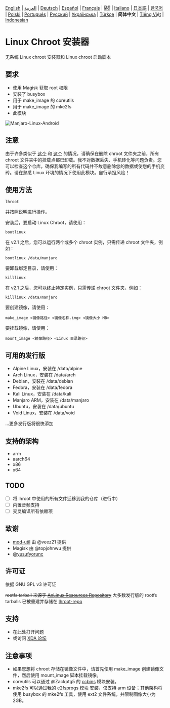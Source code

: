 [English](README.md) | [العربية](README-AR.md) | [Deutsch](README-DE.md) | [Español](README-ES.md) | [Français](README-FR.md) | [हिंदी](README-IN.md) | [Italiano](README-IT.md) | [日本語](README-JP.md) | [한국어](README-KR.md) | [Polski](README-PL.md) | [Português](README-PT.md) | [Русский](README-RU.md) | [Українська](README-UA.md) | [Türkçe](README-TR.md) | **简体中文** | [Tiếng Việt](README-VI.md) | [Indonesian](README-ID.md)


# Linux Chroot 安装器

无系统 Linux chroot 安装器和 Linux chroot 启动脚本

## 要求
- 使用 Magisk 获取 root 权限
- 安装了 busybox
- 用于 make_image 的 coreutils
- 用于 make_image 的 mke2fs
- 此模块

![Manjaro-Linux-Android](https://i.ibb.co/gdpw8QG/lhroot.png)

## 注意
由于许多类似于 [这个](https://github.com/FerryAr/lhroot/issues/18) 和 [这个](https://github.com/FerryAr/lhroot/issues/21) 的情况，请确保在删除 chroot 文件夹之前，所有 chroot 文件夹中的挂载点都已卸载。我不对数据丢失、手机砖化等问题负责。您可以检查这个仓库，确保我编写的所有代码并不故意删除您的数据或使您的手机变砖。请在熟悉 Linux 环境的情况下使用此模块。自行承担风险！

## 使用方法

```console
lhroot
```

并按照说明进行操作。

安装后，要启动 Linux Chroot，请使用：

```console
bootlinux
```

在 v2.1 之后，您可以运行两个或多个 chroot 实例，只需传递 chroot 文件夹，例如：

```console
bootlinux /data/manjaro
```

要卸载绑定目录，请使用：

```console
killlinux
```

在 v2.1 之后，您可以终止特定实例，只需传递 chroot 文件夹，例如：

```console
killlinux /data/manjaro
```

要创建镜像，请使用：

```console
make_image <镜像路径> <镜像名称.img> <镜像大小 MB>
```

要挂载镜像，请使用：

```console
mount_image <镜像路径> <Linux 目录路径>
```

## 可用的发行版
- Alpine Linux，安装在 /data/alpine
- Arch Linux，安装在 /data/arch
- Debian，安装在 /data/debian
- Fedora，安装在 /data/fedora
- Kali Linux，安装在 /data/kali
- Manjaro ARM，安装在 /data/manjaro
- Ubuntu，安装在 /data/ubuntu
- Void Linux，安装在 /data/void

...更多发行版将很快添加

## 支持的架构
- arm
- aarch64
- x86
- x64

## TODO
- [ ] 将 lhroot 中使用的所有文件迁移到我的仓库（进行中）
- [ ] 内置音频支持
- [ ] 交叉编译所有依赖项

## 致谢
- [mod-util](https://github.com/veez21/mod-util) 由 @veez21 提供
- Magisk 由 @topjohnwu 提供
- [@yusufyorunc](https://github.com/yusufyorunc)

## 许可证
依据 GNU GPL v3 许可证

~~rootfs tarball 来源于 [AnLinux Resources Repository](https://github.com/EXALAB/Anlinux-Resources)~~
大多数发行版的 rootfs tarballs 已被重建并存储在 [lhroot-repo](https://github.com/FerryAr/lhroot-repo)

## 支持
- 在此处打开问题
- 或访问 [XDA 论坛](https://forum.xda-developers.com/showthread.php?t=4142803)

## 注意事项
- 如果您想将 chroot 存储在镜像文件中，请首先使用 make_image 创建镜像文件，然后使用 mount_image 脚本挂载镜像。
- coreutils 可以通过 @Zackptg5 的 [ccbins](https://github.com/Magisk-Modules-Repo/ccbins) 模块安装。
- mke2fs 可以通过我的 [e2fsprogs 模块](https://github.com/FerryAr/e2fsprogs-arm) 安装，仅支持 arm 设备；其他架构将使用 busybox 的 mke2fs 工具，使用 ext2 文件系统，并限制图像大小为 2GB。